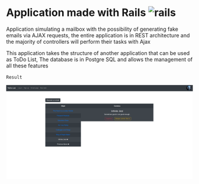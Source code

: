# Application made with Rails <img src="https://camo.githubusercontent.com/7111c55c0ce34f556c564bd9f569a5e2f9883e2b/68747470733a2f2f64657669636f6e732e6769746875622e696f2f64657669636f6e2f64657669636f6e2e6769742f69636f6e732f7261696c732f7261696c732d6f726967696e616c2d776f72646d61726b2e737667" alt="rails" width="20" height="20" data-canonical-src="https://devicons.github.io/devicon/devicon.git/icons/rails/rails-original-wordmark.svg" style="max-width:100%;"> 

Application simulating a mailbox with the possibility of generating fake emails via AJAX requests, the entire application is in REST architecture and the majority of controllers will perform their tasks with Ajax

This application takes the structure of another application that can be used as ToDo List, The database is in Postgre SQL and allows the management of all these features


```
Result
```

![Alt text](app/assets/images/Gmaillike.png?raw=true "resultGmailLike")
